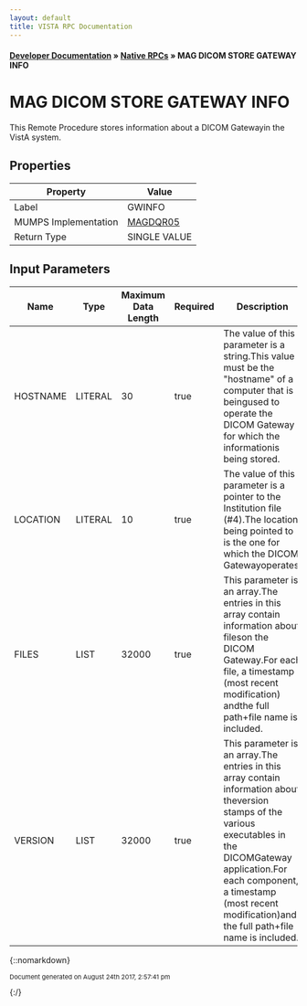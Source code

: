 ```yaml
---
layout: default
title: VISTA RPC Documentation
---
```


#### [Developer Documentation](../index) &#187; [Native RPCs](TableOfContents) &#187; MAG DICOM STORE GATEWAY INFO<br/>
# MAG DICOM STORE GATEWAY INFO

This Remote Procedure stores information about a DICOM Gatewayin the VistA system.

## Properties

Property | Value
--- | ---
Label | GWINFO
MUMPS Implementation | [MAGDQR05](http://code.osehra.org/dox/Routine_MAGDQR05_source.html)
Return Type | SINGLE VALUE


## Input Parameters

Name | Type | Maximum Data Length | Required | Description
--- | --- | --- | --- | ---
HOSTNAME | LITERAL | 30 | true | The value of this parameter is a string.This value must be the &quot;hostname&quot; of a computer that is beingused to operate the DICOM Gateway for which the informationis being stored.
LOCATION | LITERAL | 10 | true | The value of this parameter is a pointer to the Institution file (#4).The location being pointed to is the one for which the DICOM Gatewayoperates.
FILES | LIST | 32000 | true | This parameter is an array.The entries in this array contain information about fileson the DICOM Gateway.For each file, a timestamp (most recent modification) andthe full path+file name is included.
VERSION | LIST | 32000 | true | This parameter is an array.The entries in this array contain information about theversion stamps of the various executables in the DICOMGateway application.For each component, a timestamp (most recent modification)and the full path+file name is included.



{::nomarkdown} <br/><p style="font-size: 11px">Document generated on August 24th 2017, 2:57:41 pm</p>{:/}